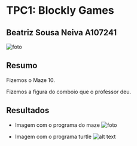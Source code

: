 # TPC1: Blockly Games

## Beatriz Sousa Neiva  A107241
![foto](Foto_Bea.jpg)

## Resumo
Fizemos o Maze 10.

Fizemos a figura do comboio que o professor deu.

## Resultados

* Imagem com o programa do maze
![foto](Maze_nivel10.png)

* Imagem com o programa turtle
![alt text](Comboio1.png)
